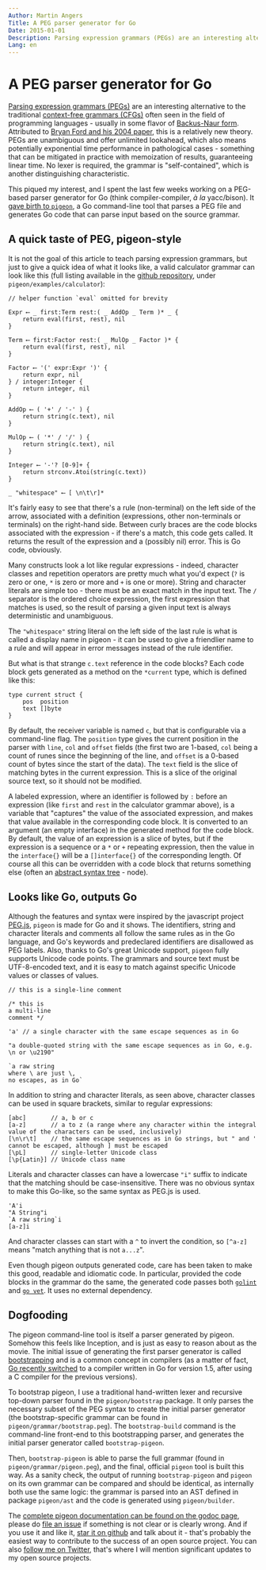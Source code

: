 ```yaml
---
Author: Martin Angers
Title: A PEG parser generator for Go
Date: 2015-01-01
Description: Parsing expression grammars (PEGs) are an interesting alternative to the traditional context-free grammars (CFGs) often seen in the field of programming languages - usually in some flavor of Backus-Naur form. Attributed to Bryan Ford and his 2004 paper, this is a relatively new theory. I spent the last few weeks working on a PEG-based parser generator for Go (think compiler-compiler, a-la yacc/bison). This gave birth to pigeon.
Lang: en
---
```


# A PEG parser generator for Go

[Parsing expression grammars (PEGs)][peg] are an interesting alternative to the traditional [context-free grammars (CFGs)][cfg] often seen in the field of programming languages - usually in some flavor of [Backus-Naur form][BNF]. Attributed to [Bryan Ford and his 2004 paper][ford], this is a relatively new theory. PEGs are unambiguous and offer unlimited lookahead, which also means potentially exponential time performance in pathological cases - something that can be mitigated in practice with memoization of results, guaranteeing linear time. No lexer is required, the grammar is "self-contained", which is another distinguishing characteristic.

This piqued my interest, and I spent the last few weeks working on a PEG-based parser generator for Go (think compiler-compiler, *à la* yacc/bison). It [gave birth to `pigeon`][pigeon], a Go command-line tool that parses a PEG file and generates Go code that can parse input based on the source grammar.

## A quick taste of PEG, pigeon-style

It is not the goal of this article to teach parsing expression grammars, but just to give a quick idea of what it looks like, a valid calculator grammar can look like this (full listing available in the [github repository][pigeon], under `pigeon/examples/calculator`):

```
// helper function `eval` omitted for brevity

Expr ⟵ _ first:Term rest:( _ AddOp _ Term )* _ {
    return eval(first, rest), nil
}

Term ⟵ first:Factor rest:( _ MulOp _ Factor )* {
    return eval(first, rest), nil
}

Factor ⟵ '(' expr:Expr ')' {
    return expr, nil
} / integer:Integer {
    return integer, nil
}

AddOp ⟵ ( '+' / '-' ) {
    return string(c.text), nil
}

MulOp ⟵ ( '*' / '/' ) {
    return string(c.text), nil
}

Integer ⟵ '-'? [0-9]+ {
    return strconv.Atoi(string(c.text))
}

_ "whitespace" ⟵ [ \n\t\r]*
```

It's fairly easy to see that there's a rule (non-terminal) on the left side of the arrow, associated with a definition (expressions, other non-terminals or terminals) on the right-hand side. Between curly braces are the code blocks associated with the expression - if there's a match, this code gets called. It returns the result of the expression and a (possibly nil) error. This is Go code, obviously.

Many constructs look a lot like regular expressions - indeed, character classes and repetition operators are pretty much what you'd expect (`?` is zero or one, `*` is zero or more and `+` is one or more). String and character literals are simple too - there must be an exact match in the input text. The `/` separator is the ordered choice expression, the first expression that matches is used, so the result of parsing a given input text is always deterministic and unambiguous.

The `"whitespace"` string literal on the left side of the last rule is what is called a display name in pigeon - it can be used to give a friendlier name to a rule and will appear in error messages instead of the rule identifier.

But what is that strange `c.text` reference in the code blocks? Each code block gets generated as a method on the `*current` type, which is defined like this:

```
type current struct {
    pos  position
    text []byte
}
```

By default, the receiver variable is named `c`, but that is configurable via a command-line flag. The `position` type gives the current position in the parser with `line`, `col` and `offset` fields (the first two are 1-based, `col` being a count of runes since the beginning of the line, and `offset` is a 0-based count of bytes since the start of the data). The `text` field is the slice of matching bytes in the current expression. This is a slice of the original source text, so it should not be modified.

A labeled expression, where an identifier is followed by `:` before an expression (like `first` and `rest` in the calculator grammar above), is a variable that "captures" the value of the associated expression, and makes that value available in the corresponding code block. It is converted to an argument (an empty interface) in the generated method for the code block. By default, the value of an expression is a slice of bytes, but if the expression is a sequence or a `*` or `+` repeating expression, then the value in the `interface{}` will be a `[]interface{}` of the corresponding length. Of course all this can be overridden with a code block that returns something else (often an [abstract syntax tree][ast] - node).

## Looks like Go, outputs Go

Although the features and syntax were inspired by the javascript project [PEG.js][pegjs], `pigeon` is made for Go and it shows. The identifiers, string and character literals and comments all follow the same rules as in the Go language, and Go's keywords and predeclared identifiers are disallowed as PEG labels. Also, thanks to Go's great Unicode support, `pigeon` fully supports Unicode code points. The grammars and source text must be UTF-8-encoded text, and it is easy to match against specific Unicode values or classes of values.

```
// this is a single-line comment

/* this is
a multi-line
comment */

'a' // a single character with the same escape sequences as in Go

"a double-quoted string with the same escape sequences as in Go, e.g. \n or \u2190"

`a raw string
where \ are just \,
no escapes, as in Go`
```

In addition to string and character literals, as seen above, character classes can be used in square brackets, similar to regular expressions:

```
[abc]       // a, b or c
[a-z]       // a to z (a range where any character within the integral value of the characters can be used, inclusively)
[\n\r\t]    // the same escape sequences as in Go strings, but " and ' cannot be escaped, although ] must be escaped
[\pL]       // single-letter Unicode class
[\p{Latin}] // Unicode class name
```

Literals and character classes can have a lowercase `"i"` suffix to indicate that the matching should be case-insensitive. There was no obvious syntax to make this Go-like, so the same syntax as PEG.js is used.

```
'A'i
"A String"i
`A raw string`i
[a-z]i
```

And character classes can start with a `^` to invert the condition, so `[^a-z]` means "match anything that is not `a...z`".

Even though pigeon outputs generated code, care has been taken to make this good, readable and idiomatic code. In particular, provided the code blocks in the grammar do the same, the generated code passes both [`golint`][lint] and [`go vet`][vet]. It uses no external dependency.

## Dogfooding

The pigeon command-line tool is itself a parser generated by pigeon. Somehow this feels like Inception, and is just as easy to reason about as the movie. The initial issue of generating the first parser generator is called [bootstrapping][boot] and is a common concept in compilers (as a matter of fact, [Go recently switched][goboot] to a compiler written in Go for version 1.5, after using a C compiler for the previous versions).

To bootstrap pigeon, I use a traditional hand-written lexer and recursive top-down parser found in the `pigeon/bootstrap` package. It only parses the necessary subset of the PEG syntax to create the initial parser generator (the bootstrap-specific grammar can be found in `pigeon/grammar/bootstrap.peg`). The `bootstrap-build` command is the command-line front-end to this bootstrapping parser, and generates the initial parser generator called `bootstrap-pigeon`.

Then, `bootstrap-pigeon` is able to parse the full grammar (found in `pigeon/grammar/pigeon.peg`), and the final, official `pigeon` tool is built this way. As a sanity check, the output of running `bootstrap-pigeon` and `pigeon` on its own grammar can be compared and should be identical, as internally both use the same logic: the grammar is parsed into an AST defined in package `pigeon/ast` and the code is generated using `pigeon/builder`.

The [complete pigeon documentation can be found on the godoc page][godoc], please do [file an issue][issue] if something is not clear or is clearly wrong. And if you use it and like it, [star it on github][pigeon] and talk about it - that's probably the easiest way to contribute to the success of an open source project. You can also [follow me on Twitter][twit], that's where I will mention significant updates to my open source projects.

[peg]: http://en.wikipedia.org/wiki/Parsing_expression_grammar
[cfg]: http://en.wikipedia.org/wiki/Context-free_grammar
[bnf]: http://en.wikipedia.org/wiki/Backus%E2%80%93Naur_Form
[ford]: http://pdos.csail.mit.edu/~baford/packrat/popl04/peg-popl04.pdf
[pigeon]: https://github.com/PuerkitoBio/pigeon
[pegjs]: http://pegjs.org/
[lint]: https://github.com/golang/lint
[vet]: http://godoc.org/golang.org/x/tools/cmd/vet
[boot]: http://en.wikipedia.org/wiki/Bootstrapping_(compilers)
[goboot]: https://docs.google.com/document/d/1OaatvGhEAq7VseQ9kkavxKNAfepWy2yhPUBs96FGV28/edit
[ast]: http://en.wikipedia.org/wiki/Abstract_syntax_tree
[godoc]: https://godoc.org/github.com/PuerkitoBio/pigeon
[issue]: https://github.com/PuerkitoBio/pigeon/issues
[twit]: https://twitter.com/PuerkitoBio
